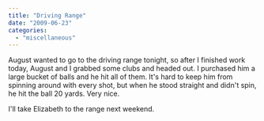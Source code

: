 ```yaml
---
title: "Driving Range"
date: "2009-06-23"
categories: 
  - "miscellaneous"
---
```


August wanted to go to the driving range tonight, so after I finished work today, August and I grabbed some clubs and headed out. I purchased him a large bucket of balls and he hit all of them. It's hard to keep him from spinning around with every shot, but when he stood straight and didn't spin, he hit the ball 20 yards. Very nice.

I'll take Elizabeth to the range next weekend.
